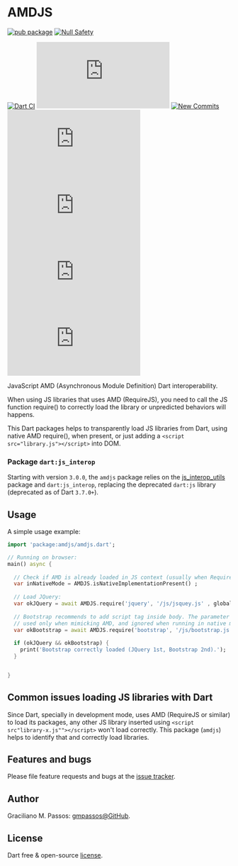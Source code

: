 # AMDJS

[![pub package](https://img.shields.io/pub/v/amdjs.svg?logo=dart&logoColor=00b9fc)](https://pub.dartlang.org/packages/amdjs)
[![Null Safety](https://img.shields.io/badge/null-safety-brightgreen)](https://dart.dev/null-safety)

[![Dart CI](https://github.com/gmpassos/amdjs.dart/actions/workflows/dart.yml/badge.svg)](https://github.com/gmpassos/amdjs.dart/actions/workflows/dart.yml)
[![GitHub Tag](https://img.shields.io/github/v/tag/gmpassos/amdjs.dart?logo=git&logoColor=white)](https://github.com/gmpassos/amdjs.dart/releases)
[![New Commits](https://img.shields.io/github/commits-since/gmpassos/amdjs.dart/latest?logo=git&logoColor=white)](https://github.com/gmpassos/amdjs.dart/network)
[![Last Commits](https://img.shields.io/github/last-commit/gmpassos/amdjs.dart?logo=git&logoColor=white)](https://github.com/gmpassos/amdjs.dart/commits/master)
[![Pull Requests](https://img.shields.io/github/issues-pr/gmpassos/amdjs.dart?logo=github&logoColor=white)](https://github.com/gmpassos/amdjs.dart/pulls)
[![Code size](https://img.shields.io/github/languages/code-size/gmpassos/amdjs.dart?logo=github&logoColor=white)](https://github.com/gmpassos/amdjs.dart)
[![License](https://img.shields.io/github/license/gmpassos/amdjs.dart?logo=open-source-initiative&logoColor=green)](https://github.com/gmpassos/amdjs.dart/blob/master/LICENSE)

JavaScript AMD (Asynchronous Module Definition) Dart interoperability.  

When using JS libraries that uses AMD (RequireJS), you need to call the JS function require() to correctly load
the library or unpredicted behaviors will happens.

This Dart packages helps to transparently load JS libraries from Dart, using native AMD require(), when present, or just adding
a `<script src="library.js"></script>` into DOM.


### Package `dart:js_interop`

Starting with version `3.0.0`, the `amdjs` package relies on the [js_interop_utils](https://pub.dev/packages/js_interop_utils) package and `dart:js_interop`,
replacing the deprecated `dart:js` library (deprecated as of Dart `3.7.0+`).

## Usage

A simple usage example:

```dart
import 'package:amdjs/amdjs.dart';

// Running on browser:
main() async {
 
  // Check if AMD is already loaded in JS context (usually when RequireJS is already loaded in DOM):
  var inNativeMode = AMDJS.isNativeImplementationPresent() ;
 
  // Load JQuery:
  var okJQuery = await AMDJS.require('jquery', '/js/jsquey.js' , globalJSVariableName: 'jquery') ;
 
  // Bootstrap recommends to add script tag inside body. The parameter `addScriptTagInsideBody` will be
  // used only when mimicking AMD, and ignored when running in native mode:
  var okBootstrap = await AMDJS.require('bootstrap', '/js/bootstrap.js', addScriptTagInsideBody: true) ;
  
  if (okJQuery && okBootstrap) {
    print('Bootstrap correctly loaded (JQuery 1st, Bootstrap 2nd).');
  }


}
```

## Common issues loading JS libraries with Dart

Since Dart, specially in development mode, uses AMD (RequireJS or similar) to load its packages,
any other JS library inserted using `<script src"library-x.js""></script>` won't load correctly. This
package (`amdjs`) helps to identify that and correctly load libraries.

## Features and bugs

Please file feature requests and bugs at the [issue tracker][tracker].

[tracker]: https://github.com/gmpassos/amdjs.dart/issues

## Author

Graciliano M. Passos: [gmpassos@GitHub][github].

[github]: https://github.com/gmpassos

## License

Dart free & open-source [license](https://github.com/dart-lang/stagehand/blob/master/LICENSE).
